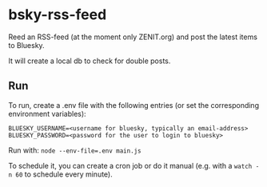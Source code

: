# bsky-rss-feed
Reed an RSS-feed (at the moment only ZENIT.org) and post the latest items to Bluesky.

It will create a local db to check for double posts.

## Run
To run, create a .env file with the following entries (or set the corresponding environment variables):

`BLUESKY_USERNAME=<username for bluesky, typically an email-address>
BLUESKY_PASSWORD=<password for the user to login to bluesky>`

Run with:
`node --env-file=.env main.js`

To schedule it, you can create a cron job or do it manual (e.g. with a `watch -n 60` to schedule every minute).
